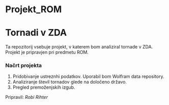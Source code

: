 # Projekt_ROM

# Tornadi v ZDA

Ta repozitorij vsebuje projekt, v katerem bom analiziral tornade v ZDA.
Projekt je pripravjen pri predmetu ROM.

### Načrt projekta 

1. Pridobivanje ustreznhi podatkov. Uporabil bom Wolfram data repository.
2. Analiziranje števil tornadov glede na določeno državo.
3. Pregled premoženjskih izgub.

Pripravil: *Robi Rihter*   

